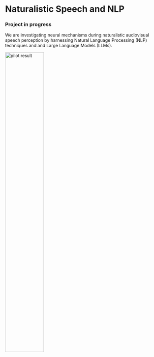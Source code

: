 # Naturalistic Speech and NLP
### Project in progress
We are investigating neural mechanisms during naturalistic audiovisual speech perception by harnessing Natural Language Processing (NLP) techniques and and Large Language Models (LLMs). <br>

<img src="images/ms_aud_1.jpg" alt="pilot result" width="50%">
